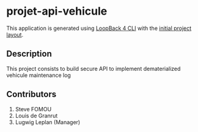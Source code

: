 # projet-api-vehicule
This application is generated using [LoopBack 4 CLI](https://loopback.io/doc/en/lb4/Command-line-interface.html) with the
[initial project layout](https://loopback.io/doc/en/lb4/Loopback-application-layout.html).

## Description

This project consists to build secure API to implement dematerialized vehicule maintenance log

## Contributors

1. Steve FOMOU
2. Louis de Granrut
3. Lugwig Leplan (Manager)
